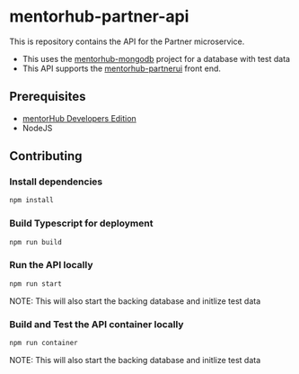# mentorhub-partner-api

This is repository contains the API for the Partner microservice.
- This uses the [mentorhub-mongodb](https://github.com/agile-learning-institute/mentorHub-mongodb) project for a database with test data
- This API supports the [mentorhub-partnerui](https://github.com/agile-learning-institute/mentorHub-partner-ui) front end.

## Prerequisites

- [mentorHub Developers Edition](https://github.com/agile-learning-institute/mentorHub/tree/main/mentorHub-developer-edition)
- NodeJS

## Contributing

### Install dependencies
```bash
npm install
```

### Build Typescript for deployment
```bash
npm run build
```

### Run the API locally
```bash
npm run start
```
NOTE: This will also start the backing database and initlize test data

### Build and Test the API container locally
```bash
npm run container
```
NOTE: This will also start the backing database and initlize test data

